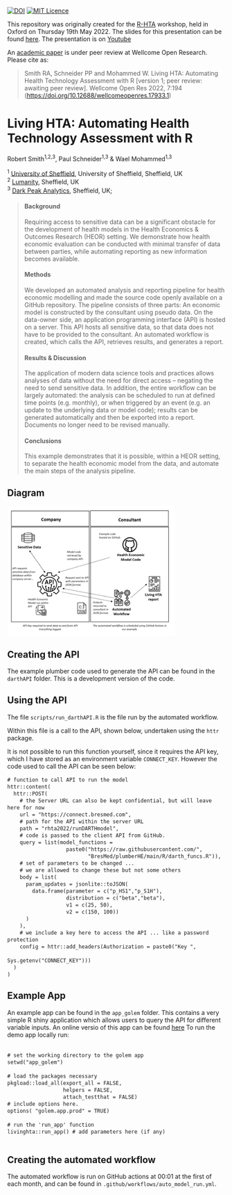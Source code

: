 [![DOI](https://zenodo.org/badge/481174680.svg)](https://zenodo.org/badge/latestdoi/481174680)
[![MIT Licence](https://badges.frapsoft.com/os/mit/mit.png?v=103)](https://opensource.org/licenses/mit-license.php)

This repository was originally created for the [R-HTA](https://r-hta.org/) workshop, held in Oxford on Thursday 19th May 2022. The slides for this presentation can be found [here](https://github.com/RobertASmithBresMed/plumberHE/blob/main/publication/Living%20HTA%20May22.pdf). The presentation is on [Youtube](https://www.youtube.com/watch?v=hqQV9jdCRyg)

An [academic paper](https://wellcomeopenresearch.org/articles/7-194/v1#ref-6) is under peer review at Wellcome Open Research. Please cite as:

>Smith RA, Schneider PP and Mohammed W. Living HTA: Automating Health Technology Assessment with R [version 1; peer review: awaiting peer review]. Wellcome Open Res 2022, 7:194 (https://doi.org/10.12688/wellcomeopenres.17933.1)

# **Living HTA: Automating Health Technology Assessment with R**

Robert Smith<sup>1,2,3</sup>, Paul Schneider<sup>1,3</sup> & Wael Mohammed<sup>1,3</sup>

<sup>1</sup> [University of Sheffield](https://www.sheffield.ac.uk/scharr), University of Sheffield, Sheffield, UK   
<sup>2</sup> [Lumanity](https://lumanity.com/), Sheffield, UK    
<sup>3</sup> [Dark Peak Analytics](https://darkpeakanalytics.com/), Sheffield, UK;

>#### **Background**
>
>Requiring access to sensitive data can be a significant obstacle for the development of health models in the Health Economics & Outcomes Research (HEOR) setting. We demonstrate how health economic evaluation can be conducted with minimal transfer of data between parties, while automating reporting as new information becomes available.
>
>#### **Methods**
>
>We developed an automated analysis and reporting pipeline for health economic modelling and made the source code openly available on a GitHub repository. The pipeline consists of three parts: An economic model is constructed by the consultant using pseudo data. On the data-owner side, an application programming interface (API) is hosted on a server. This API hosts all sensitive data, so that data does not have to be provided to the consultant. An automated workflow is created, which calls the API, retrieves results, and generates a report.
>
>#### **Results & Discussion**
>
>The application of modern data science tools and practices allows analyses of data without the need for direct access – negating the need to send sensitive data. In addition, the entire workflow can be largely automated: the analysis can be scheduled to run at defined time points (e.g. monthly), or when triggered by an event (e.g. an update to the underlying data or model code); results can be generated automatically and then be exported into a report. Documents no longer need to be revised manually.
>
>#### **Conclusions**
>
>This example demonstrates that it is possible, within a HEOR setting, to separate the health economic model from the data, and automate the main steps of the analysis pipeline.


## Diagram
<img src='app_files/www/process_diagram.PNG' height="300" align="center"/>


## Creating the API

The example plumber code used to generate the API can be found in the `darthAPI` folder. This is a development version of the code.

## Using the API

The file `scripts/run_darthAPI.R` is the file run by the automated workflow.

Within this file is a call to the API, shown below, undertaken using the `httr` package.

It is not possible to run this function yourself, since it requires the API key, which I have stored as an environment variable `CONNECT_KEY`. However the code used to call the API can be seen below:

```
# function to call API to run the model
httr::content(
  httr::POST(
    # the Server URL can also be kept confidential, but will leave here for now 
    url = "https://connect.bresmed.com",
    # path for the API within the server URL
    path = "rhta2022/runDARTHmodel",
    # code is passed to the client API from GitHub.
    query = list(model_functions = 
                   paste0("https://raw.githubusercontent.com/",
                          "BresMed/plumberHE/main/R/darth_funcs.R")),
    # set of parameters to be changed ... 
    # we are allowed to change these but not some others
    body = list(
      param_updates = jsonlite::toJSON(
        data.frame(parameter = c("p_HS1","p_S1H"),
                   distribution = c("beta","beta"),
                   v1 = c(25, 50),
                   v2 = c(150, 100))
      )
    ),
    # we include a key here to access the API ... like a password protection
    config = httr::add_headers(Authorization = paste0("Key ", 
                                                      Sys.getenv("CONNECT_KEY")))
  )
)

```

## Example App

An example app can be found in the `app_golem` folder. This contains a very simple R shiny application which allows users to query the API for different variable inputs. An online versio of this app can be found [here](https://rasmithbresmed.shinyapps.io/app_golem/) To run the demo app locally run:

```

# set the working directory to the golem app
setwd("app_golem")

# load the packages necessary
pkgload::load_all(export_all = FALSE,
                  helpers = FALSE,
                  attach_testthat = FALSE)
# include options here.
options( "golem.app.prod" = TRUE)

# run the 'run_app' function
livinghta::run_app() # add parameters here (if any)


```


## Creating the automated workflow

The automated workflow is run on GitHub actions at 00:01 at the first of each month, and can be found in `.github/workflows/auto_model_run.yml`.

